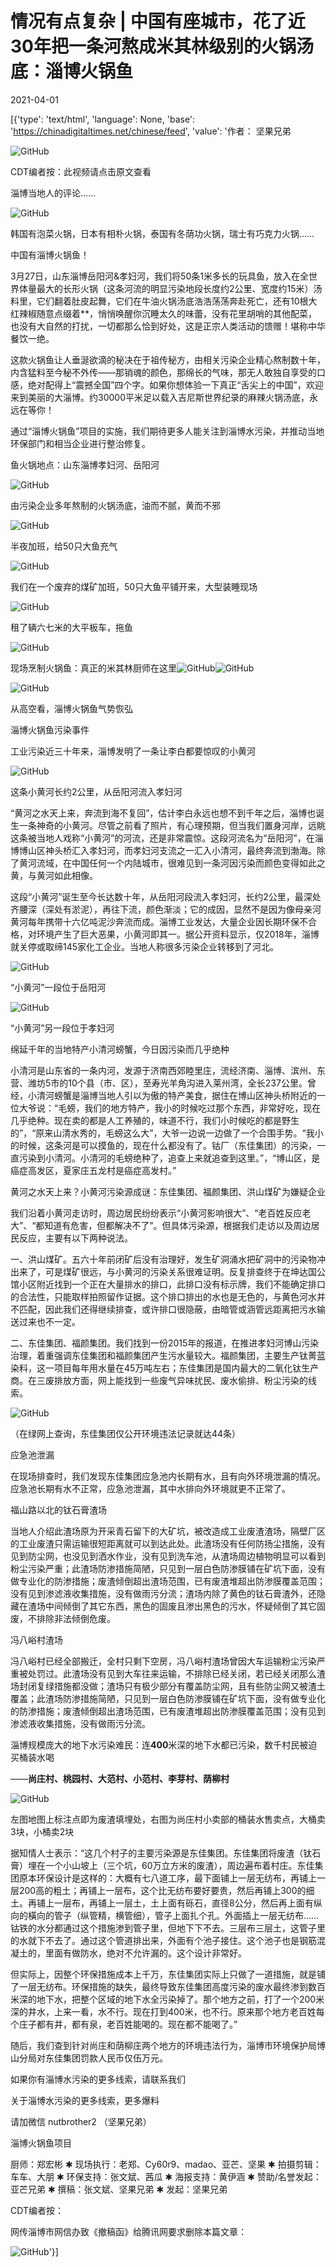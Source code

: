 # 情况有点复杂 | 中国有座城市，花了近30年把一条河熬成米其林级别的火锅汤底：淄博火锅鱼

2021-04-01

[{'type': 'text/html', 'language': None, 'base': 'https://chinadigitaltimes.net/chinese/feed', 'value': '作者： 坚果兄弟

![GitHub](https://chinadigitaltimes.net/chinese/files/2021/03/屏幕快照-2021-03-31-下午11.39.32.png)

CDT编者按：此视频请点击原文查看

淄博当地人的评论……

![GitHub](https://chinadigitaltimes.net/chinese/files/2021/04/post-664303-60656fd524c73.png)

韩国有泡菜火锅，日本有相朴火锅，泰国有冬荫功火锅，瑞士有巧克力火锅……

中国有淄博火锅鱼！

3月27日，山东淄博岳阳河&amp;孝妇河，我们将50条1米多长的玩具鱼，放入在全世界体量最大的长形火锅（这条河流的明显污染地段长度约2公里、宽度约15米）汤料里，它们翻着肚皮起舞，它们在牛油火锅汤底浩浩荡荡奔赴死亡，还有10根大红辣椒随意点缀着**，悄悄唤醒你沉睡太久的味蕾，没有花里胡哨的其他配菜，也没有大自然的打扰，一切都那么恰到好处，这是正宗人类活动的馈赠！堪称中华餐饮一绝。

这款火锅鱼让人垂涎欲滴的秘决在于祖传秘方，由相关污染企业精心熬制数十年，内含猛料至今秘不外传——那销魂的颜色，那绵长的气味，那无人敢独自享受的口感，绝对配得上“震撼全国”四个字。如果你想体验一下真正“舌尖上的中国”，欢迎来到美丽的大淄博。约30000平米足以载入吉尼斯世界纪录的麻辣火锅汤底，永远在等你！

通过“淄博火锅鱼”项目的实施，我们期待更多人能关注到淄博水污染，并推动当地环保部门和相当企业进行整治修复。

鱼火锅地点：山东淄博孝妇河、岳阳河

![GitHub](https://chinadigitaltimes.net/chinese/files/2021/04/post-664303-60656fd9461d1.png)

由污染企业多年熬制的火锅汤底，油而不腻，黄而不邪

![GitHub](https://chinadigitaltimes.net/chinese/files/2021/04/post-664303-60656fdc99242.png)

半夜加班，给50只大鱼充气

![GitHub](https://chinadigitaltimes.net/chinese/files/2021/04/post-664303-60656fdfdc5d8.png)

我们在一个废弃的煤矿加班，50只大鱼平铺开来，大型装睡现场

![GitHub](https://chinadigitaltimes.net/chinese/files/2021/04/post-664303-60656fe1ba2da.)

租了辆六七米的大平板车，拖鱼

![GitHub](https://chinadigitaltimes.net/chinese/files/2021/04/post-664303-60656fe43fa64.)

现场烹制火锅鱼：真正的米其林厨师在这里![GitHub](https://s.w.org/images/core/emoji/13.0.1/72x72/2197.png)︎![GitHub](https://s.w.org/images/core/emoji/13.0.1/72x72/2197.png)︎ 

![GitHub](https://chinadigitaltimes.net/chinese/files/2021/04/post-664303-60656fe6ca360.)

从高空看，淄博火锅鱼气势恢弘

淄博火锅鱼污染事件

工业污染近三十年来，淄博发明了一条让李白都要惊叹的小黄河

![GitHub](https://chinadigitaltimes.net/chinese/files/2021/04/post-664303-60656fe978c38.)

这条小黄河长约2公里，从岳阳河流入孝妇河

“黄河之水天上来，奔流到海不复回”，估计李白永远也想不到千年之后，淄博也诞生一条神奇的小黄河。尽管之前看了照片，有心理预期，但当我们置身河岸，远眺这条被当地人戏称“小黄河”的河流，还是非常震惊。这段河流名为“岳阳河”，在淄博博山区神头桥汇入孝妇河，而孝妇河支流之一汇入小清河，最终奔流到渤海。除了黄河流域，在中国任何一个内陆城市，很难见到一条河因污染而颜色变得如此之黄，与黄河如此相像。

这段“小黄河”诞生至今长达数十年，从岳阳河段流入孝妇河，长约2公里，最深处齐腰深（深处有淤泥），再往下流，颜色渐淡；它的成因，显然不是因为像母亲河黄河每年携带十六亿吨泥沙奔流而成。淄博工业发达，大量企业因长期环保不合格，对环境产生了巨大恶果，小黄河即其一。据公开资料显示，仅2018年，淄博就关停或取缔145家化工企业。当地人称很多污染企业转移到了河北。

![GitHub](https://chinadigitaltimes.net/chinese/files/2021/04/post-664303-60656febbff42.)

“小黄河”一段位于岳阳河

![GitHub](https://chinadigitaltimes.net/chinese/files/2021/04/post-664303-60656fede6e8e.)

“小黄河”另一段位于孝妇河

绵延千年的当地特产小清河螃蟹，今日因污染而几乎绝种

小清河是山东省的一条内河，发源于济南西郊睦里庄，流经济南、淄博、滨州、东营、潍坊5市的10个县（市、区），至寿光羊角沟进入莱州湾，全长237公里。曾经，小清河螃蟹是淄博当地人引以为傲的特产美食，据住在博山区神头桥附近的一位大爷说：“毛螃，我们的地方特产，我小的时候吃过那个东西，非常好吃，现在几乎绝种。现在卖的都是人工养殖的，味道不行，我们小时候吃的都是野生的”，“原来山清水秀的，毛螃这么大”，大爷一边说一边做了一个合围手势。“我小的时候，这条河是可以摸鱼的，现在什么都没有了。钴厂（东佳集团）的污染，一直污染到小清河。小清河的毛螃绝种了，追查上来就追查到这里。”，“博山区，是癌症高发区，夏家庄五龙村是癌症高发村。”

黄河之水天上来？小黄河污染源成谜：东佳集团、福颜集团、洪山煤矿为嫌疑企业

我们沿着小黄河走访时，周边居民纷纷表示“小黄河影响很大”、“老百姓反应老大”、“都知道有危害，但都解决不了”。但具体污染源，根据我们走访以及周边居民反应，主要有以下两种说法。

一、洪山煤矿。五六十年前闭矿后没有治理好，发生矿洞涌水把矿洞中的污染物冲出来了，可是煤矿很远，与小黄河的污染关系很难证明。反复排查终于在坤达国公馆小区附近找到一个正在大量排水的排口，此排口没有标示牌，我们不能确定排口的合法性，只能取样拍照留作证据。这个排口排出的水也是无色的，与黄色河水并不匹配，因此我们还得继续排查，或许排口很隐蔽，由暗管或涵管远距离把污水输送过来也不一定。 

二、东佳集团、福颜集团。我们找到一份2015年的报道，在推进孝妇河博山污染治理，着重强调东佳集团和福颜集团产生污水量较大。福颜集团，主要生产钛菁蓝染料，这一项目每年用水量在45万吨左右；东佳集团是国内最大的二氧化钛生产商。在三废排放方面，网上能找到一些废气异味扰民、废水偷排、粉尘污染的线索。 

![GitHub](https://chinadigitaltimes.net/chinese/files/2021/04/post-664303-60656ff09d7b4.png)

（在绿网上查询，东佳集团仅公开环境违法记录就达44条）

应急池泄漏

在现场排查时，我们发现东佳集团应急池内长期有水，且有向外环境泄漏的情况。应急池长期有水不正常，应急池泄漏，其中水排向外环境就更不正常了。 

福山路以北的钛石膏渣场

当地人介绍此渣场原为开采青石留下的大矿坑，被改造成工业废渣渣场，隔壁厂区的工业废渣只需运输很短距离就可以到达此处。此渣场没有任何防扬尘措施，没有见到防尘网，也没见到洒水作业，没有见到洗车池，从渣场周边植物明显可以看到粉尘污染严重；此渣场防渗措施简陋，只见到一层白色防渗膜铺在矿坑下面，没有做专业化的防渗措施；废渣倾倒超出渣场范围，已有废渣堆超出防渗膜覆盖范围；没有见到渗滤液收集措施，没有做雨污分流；渣场内除了黄色的钛石膏渣外，还隐藏在渣场中间倾倒了其它东西，黑色的固废且渗出黑色的污水，怀疑倾倒了其它固废，不排除非法倾倒危废。 

冯八峪村渣场

冯八峪村已经全部搬迁，全村只剩下空房，冯八峪村渣场曾因大车运输粉尘污染严重被处罚过。此渣场没有见到大车往来运输，不排除已经关闭，若已经关闭那么渣场封闭复绿措施都没做；渣场只有极少部分有覆盖防尘网，且有些防尘网又被渣土覆盖；此渣场防渗措施简陋，只见到一层白色防渗膜铺在矿坑下面，没有做专业化的防渗措施；废渣倾倒超出渣场范围，已有废渣堆超出防渗膜覆盖范围；没有见到渗滤液收集措施，没有做雨污分流。

淄博规模庞大的地下水污染难民：连**400**米深的地下水都已污染，数千村民被迫买桶装水喝

——**尚庄村、桃园村、大范村、小范村、李芽村、荫柳村**

![GitHub](https://chinadigitaltimes.net/chinese/files/2021/04/post-664303-60656ff46f801.png)

左图地图上标注点即为废渣填埋处，右图为尚庄村小卖部的桶装水售卖点，大桶卖3块，小桶卖2块

据知情人士表示：“这几个村子的主要污染源是东佳集团。东佳集团将废渣（钛石膏）埋在一个小山坡上（三个坑，60万立方米的废渣），周边遍布着村庄。东佳集团原本环保设计是这样的：大概有七八道工序，最下面铺上一层无纺布，再铺上一层200高的粗土；再铺上一层布，这个比无纺布要好要贵，然后再铺上300的细土。再铺上一层布，再铺上一层土，土上面有砾石，直径8公分，然后再上面有纵向的橫向的管子（纵管精，横管细），管子上面扎个孔。外面插上一层无纺布……钴铁的水分都通过这个措施渗到管子里，但地下下不去。三层布三层土，这管子里的水就下不去了。通过这个管道排出来，外面有个池子接住。这个池子也是钢筋混凝土的，里面有做防水，绝对不允许漏的。这个设计非常好。

但实际上，因整个环保措施成本上千万，东佳集团实际上只做了一道措施，就是铺了一层无纺布。环保措施的缺失，最终导致东佳集团高度污染的废水最终渗到数百米深的地下水，把整个区域的地下水全污染掉了。那个地方之前，打了一个200米深的井水，上来一看，水不行。现在打到400米，也不行。原来那个地方老百姓每个庄子都有井，都有泉，老百姓能喝的。现在都不能喝了。”

随后，我们查到针对尚庄和荫柳庄两个地方的环境违法行为，淄博市环境保护局博山分局对东佳集团罚款人民币仅伍万元。

如果你有淄博水污染的更多线索，请联系我们

关于淄博水污染的更多线索，更多爆料

请加微信 nutbrother2  （坚果兄弟）

淄博火锅鱼项目

厨师：郑宏彬  ✱  现场执行：老郑、Cy60r9、madao、亚芒、坚果  ✱ 拍摄剪辑：车车、大朋  ✱  环保支持：张文斌、茜瓜  ✱  海报支持：黄伊涵   ✱  赞助/名誉发起：亚芒兄弟  ✱  撰稿：张文斌、坚果兄弟  ✱  发起：坚果兄弟



CDT编者按：

网传淄博市网信办致《撤稿函》给腾讯网要求删除本篇文章：

![GitHub](https://chinadigitaltimes.net/chinese/files/2021/03/淄博网信办.jpg)'}]